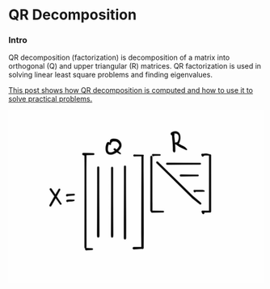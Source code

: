 # QR Decomposition

### Intro
QR decomposition (factorization) is decomposition of a matrix into orthogonal (Q) and upper triangular (R) matrices. QR factorization is used in solving linear least
square problems and finding eigenvalues.

[This post shows how QR decomposition is computed and how to use it to solve practical problems.](https://ristohinno.medium.com/qr-decomposition-903e8c61eaab)
<p align="center">
  <img src="QR.jpeg" alt="QRdecomposition" />
</p>

